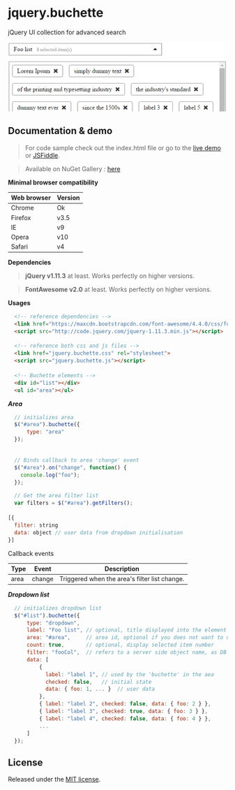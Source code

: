 # jquery.buchette

jQuery UI collection for advanced search

![](https://github.com/ApiO/jquery.buchette/blob/master/jquery.buchette.jpg?raw=true)

## Documentation & demo

> For code sample check out the index.html file or go to the [live demo](http://acuisinier.com/demo/jquery.buchette) or [JSFiddle](http://jsfiddle.net/5k7brh7q/).

> Available on NuGet Gallery : [here](https://www.nuget.org/packages/jquery.buchette)

**Minimal browser compatibility**

Web browser|Version 
---|---
Chrome|Ok
Firefox|v3.5
IE|v9
Opera|v10
Safari|v4
  
**Dependencies**

> **jQuery v1.11.3** at least. Works perfectly on higher versions.
  
> **FontAwesome v2.0** at least. Works perfectly on higher versions.

**Usages**

```html
  <!-- reference dependencies -->
  <link href="https://maxcdn.bootstrapcdn.com/font-awesome/4.4.0/css/font-awesome.min.css" rel="stylesheet" >
  <script src="http://code.jquery.com/jquery-1.11.3.min.js"></script>
  
  <!-- reference both css and js files -->
  <link href="jquery.buchette.css" rel="stylesheet">
  <script src="jquery.buchette.js"></script>
    
  <!-- Buchette elements -->
  <div id="list"></div>
  <ul id="area"></ul>
 ```
 
***Area***

```javascript
  // initializes area
  $("#area").buchette({
      type: "area"
  });
  
 ```

```javascript
  // Binds callback to area 'change' event
  $("#area").on("change", function() {
    console.log("foo");
  });
```

```javascript
  // Get the area filter list
  var filters = $("#area").getFilters();

[{
  filter: string
  data: object // user data from dropdown initialisation
}]
```


Callback events

Type | Event | Description
---|---|---
area|change|Triggered when the area's filter list change.


***Dropdown list***
 
```javascript
  // initializes dropdown list
  $("#list").buchette({
      type: "dropdown",
      label: "Foo list", // optional, title displayed into the element
      area: "#area",     // area id, optional if you does not want to use area binding behaviors
      count: true,       // optional, display selected item number
      filter: "fooCol",  // refers to a server side object name, as DB column/table or anything else
      data: [
          { 
            label: "label 1", // used by the 'buchette' in the aea
            checked: false,   // initial state
            data: { foo: 1, ... }  // user data
          },
          { label: "label 2", checked: false, data: { foo: 2 } },
          { label: "label 3", checked: true, data: { foo: 3 } },
          { label: "label 4", checked: false, data: { foo: 4 } },
          ...
      ]
  });
```

## License

Released under the [MIT license](http://www.opensource.org/licenses/MIT).

